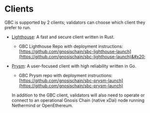 # Clients

GBC is supported by 2 clients; validators can choose which client they prefer to run.

* &#x20;[Lighthouse](https://lighthouse.sigmaprime.io): A fast and secure client written in Rust.
  * GBC Lighthouse Repo with deployment instructions:\
    [https://github.com/gnosischain/sbc-lighthouse-launch](https://github.com/gnosischain/sbc-lighthouse-launch)&#x20;
*   &#x20;[Prysm](https://prysmaticlabs.com): A user-focused client with high reliability written in Go.

    * GBC Prysm repo with deployment instructions: [https://github.com/gnosischain/sbc-prysm-launch](https://github.com/gnosischain/sbc-prysm-launch)

    In addition to the GBC client, validators will also need to operate or connect to an operational Gnosis Chain (native xDai) node running Nethermind or OpenEthereum.
